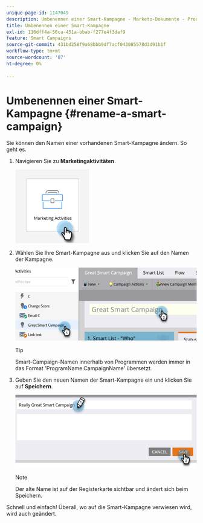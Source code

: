 ```yaml
---
unique-page-id: 1147049
description: Umbenennen einer Smart-Kampagne - Marketo-Dokumente - Produktdokumentation
title: Umbenennen einer Smart-Kampagne
exl-id: 116dff4a-56ca-451a-bbab-f277e4f3daf9
feature: Smart Campaigns
source-git-commit: 431bd258f9a68bbb9df7acf043085578d3d91b1f
workflow-type: tm+mt
source-wordcount: '87'
ht-degree: 0%

---
```


# Umbenennen einer Smart-Kampagne {#rename-a-smart-campaign}

Sie können den Namen einer vorhandenen Smart-Kampagne ändern. So geht es.

1. Navigieren Sie zu **Marketingaktivitäten**.

   ![](assets/rename-a-smart-campaign-1.png)

1. Wählen Sie Ihre Smart-Kampagne aus und klicken Sie auf den Namen der Kampagne.

   ![](assets/rename-a-smart-campaign-2.png)

   >[!TIP]
   >
   >Smart-Campaign-Namen innerhalb von Programmen werden immer in das Format &#39;ProgramName.CampaignName&#39; übersetzt.

1. Geben Sie den neuen Namen der Smart-Kampagne ein und klicken Sie auf **Speichern**.

   ![](assets/rename-a-smart-campaign-3.png)

   >[!NOTE]
   >
   >Der alte Name ist auf der Registerkarte sichtbar und ändert sich beim Speichern.

Schnell und einfach! Überall, wo auf die Smart-Kampagne verwiesen wird, wird auch geändert.
